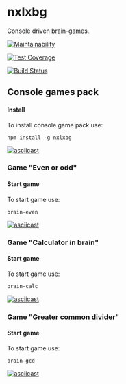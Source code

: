 # nxlxbg
Console driven brain-games.

[![Maintainability](https://api.codeclimate.com/v1/badges/17767d3b8fce12aa19b7/maintainability)](https://codeclimate.com/github/Nxlx/project-lvl1-s388/maintainability)

[![Test Coverage](https://api.codeclimate.com/v1/badges/17767d3b8fce12aa19b7/test_coverage)](https://codeclimate.com/github/Nxlx/project-lvl1-s388/test_coverage)

[![Build Status](https://travis-ci.org/Nxlx/project-lvl1-s388.svg?branch=master)](https://travis-ci.org/Nxlx/project-lvl1-s388)

## Console games pack

#### Install 
To install console game pack use:
```
npm install -g nxlxbg
```
[![asciicast](https://asciinema.org/a/215571.svg)](https://asciinema.org/a/215571)

### Game "Even or odd"
#### Start game
To start game use:
```
brain-even
``` 
[![asciicast](https://asciinema.org/a/215434.svg)](https://asciinema.org/a/215434)

### Game "Calculator in brain"
#### Start game
To start game use:
```
brain-calc
``` 
[![asciicast](https://asciinema.org/a/215569.svg)](https://asciinema.org/a/215569)

### Game "Greater common divider"
#### Start game
To start game use:
```
brain-gcd
``` 
[![asciicast](https://asciinema.org/a/215676.svg)](https://asciinema.org/a/215676)
